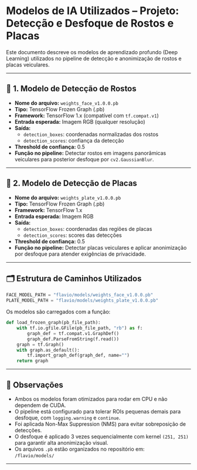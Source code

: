 # Modelos de IA Utilizados – Projeto: Detecção e Desfoque de Rostos e Placas

Este documento descreve os modelos de aprendizado profundo (Deep Learning) utilizados no pipeline de detecção e anonimização de rostos e placas veiculares.

---

## 🧠 1. Modelo de Detecção de Rostos

- **Nome do arquivo:** `weights_face_v1.0.0.pb`
- **Tipo:** TensorFlow Frozen Graph (.pb)
- **Framework:** TensorFlow 1.x (compatível com `tf.compat.v1`)
- **Entrada esperada:** Imagem RGB (qualquer resolução)
- **Saída:** 
  - `detection_boxes`: coordenadas normalizadas dos rostos
  - `detection_scores`: confiança da detecção
- **Threshold de confiança:** 0.5
- **Função no pipeline:** Detectar rostos em imagens panorâmicas veiculares para posterior desfoque por `cv2.GaussianBlur`.

---

## 🚗 2. Modelo de Detecção de Placas

- **Nome do arquivo:** `weights_plate_v1.0.0.pb`
- **Tipo:** TensorFlow Frozen Graph (.pb)
- **Framework:** TensorFlow 1.x
- **Entrada esperada:** Imagem RGB
- **Saída:**
  - `detection_boxes`: coordenadas das regiões de placas
  - `detection_scores`: scores das detecções
- **Threshold de confiança:** 0.5
- **Função no pipeline:** Detectar placas veiculares e aplicar anonimização por desfoque para atender exigências de privacidade.

---

## 🗂 Estrutura de Caminhos Utilizados

```python
FACE_MODEL_PATH = "flavio/models/weights_face_v1.0.0.pb"
PLATE_MODEL_PATH = "flavio/models/weights_plate_v1.0.0.pb"
```

Os modelos são carregados com a função:

```python
def load_frozen_graph(pb_file_path):
    with tf.io.gfile.GFile(pb_file_path, "rb") as f:
        graph_def = tf.compat.v1.GraphDef()
        graph_def.ParseFromString(f.read())
    graph = tf.Graph()
    with graph.as_default():
        tf.import_graph_def(graph_def, name="")
    return graph
```

---

## 📌 Observações

- Ambos os modelos foram otimizados para rodar em CPU e não dependem de CUDA.
- O pipeline está configurado para tolerar ROIs pequenas demais para desfoque, com `logging.warning` e `continue`.
- Foi aplicada Non-Max Suppression (NMS) para evitar sobreposição de detecções.
- O desfoque é aplicado 3 vezes sequencialmente com kernel `(251, 251)` para garantir alta anonimização visual.
- Os arquivos `.pb` estão organizados no repositório em:  
  `/flavio/models/`

---
